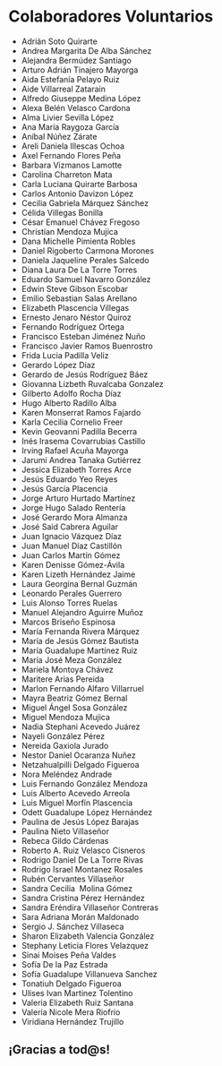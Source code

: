 # Colaboradores Voluntarios

* Adrián Soto Quirarte 
* Andrea Margarita De Alba Sánchez
* Alejandra Bermúdez Santiago
* Arturo Adrián Tinajero Mayorga
* Aida Estefanía Pelayo Ruiz
* Aide Villarreal Zatarain
* Alfredo Giuseppe Medina López
* Alexa Belén Velasco Cardona
* Alma Livier Sevilla López
* Ana María Raygoza García
* Aníbal Núñez Zárate 
* Areli Daniela Illescas Ochoa
* Axel Fernando Flores Peña 
* Barbara Vizmanos Lamotte
* Carolina Charreton Mata
* Carla Luciana Quirarte Barbosa
* Carlos Antonio Davizon López
* Cecilia Gabriela Márquez Sánchez
* Célida Villegas Bonilla
* César Emanuel Chávez Fregoso
* Christian Mendoza Mujica 
* Dana Michelle Pimienta Robles
* Daniel Rigoberto Carmona Morones
* Daniela Jaqueline Perales Salcedo
* Diana Laura De La Torre Torres
* Eduardo Samuel Navarro González
* Edwin Steve Gibson Escobar
* Emilio Sebastian Salas Arellano 
* Elizabeth Plascencia Villegas
* Ernesto Jenaro Néstor Quiroz
* Fernando Rodríguez Ortega 
* Francisco Esteban Jiménez Nuño
* Francisco Javier Ramos Buenrostro
* Frida Lucia Padilla Veliz
* Gerardo López Díaz
* Gerardo de Jesús Rodríguez Báez
* Giovanna Lizbeth Ruvalcaba Gonzalez
* Gilberto Adolfo Rocha Díaz
* Hugo Alberto Radillo Alba
* Karen Monserrat Ramos Fajardo
* Karla Cecilia Cornelio Freer
* Kevin Geovanni Padilla Becerra
* Inés Irasema Covarrubias Castillo
* Irving Rafael Acuña Mayorga 
* Jarumi Andrea Tanaka Gutiérrez 
* Jessica Elizabeth Torres Arce
* Jesús Eduardo Yeo Reyes 
* Jesús García Placencia
* Jorge Arturo Hurtado Martínez
* Jorge Hugo Salado Rentería
* José Gerardo Mora Almanza
* José Said Cabrera Aguilar
* Juan Ignacio Vázquez Díaz 
* Juan Manuel Díaz Castillón
* Juan Carlos Martín Gómez
* Karen Denisse Gómez-Ávila
* Karen Lizeth Hernández Jaime
* Laura Georgina Bernal Guzmán
* Leonardo Perales Guerrero
* Luis Alonso Torres Ruelas
* Manuel Alejandro Aguirre Muñoz 
* Marcos Briseño Espinosa
* María Fernanda Rivera Márquez
* María de Jesús Gómez Bautista
* María Guadalupe Martínez Ruiz
* María José Meza González
* Mariela Montoya Chávez
* Maritere Arias Pereida
* Marlon Fernando Alfaro Villarruel
* Mayra Beatriz Gómez Bernal
* Miguel Ángel Sosa González
* Miguel Mendoza Mujica
* Nadia Stephani Acevedo Juárez 
* Nayeli González Pérez
* Nereida Gaxiola Jurado
* Nestor Daniel Ocaranza Nuñez
* Netzahualpilli Delgado Figueroa
* Nora Meléndez Andrade
* Luis Fernando González Mendoza
* Luis Alberto Acevedo Arreola
* Luis Miguel Morfín Plascencia
* Odett Guadalupe López Hernández
* Paulina de Jesús López Barajas
* Paulina Nieto Villaseñor
* Rebeca Gildo Cárdenas
* Roberto A. Ruiz Velasco Cisneros
* Rodrigo Daniel De La Torre Rivas
* Rodrigo Israel Montanez Rosales
* Rubén Cervantes Villaseñor
* Sandra Cecilia  Molina Gómez
* Sandra Cristina Pérez Hernández
* Sandra Eréndira Villaseñor Contreras
* Sara Adriana Morán Maldonado
* Sergio J. Sánchez Villaseca
* Sharon Elizabeth Valencia González
* Stephany Leticia Flores Velazquez
* Sinai Moises Peña Valdes 
* Sofía De la Paz Estrada
* Sofía Guadalupe Villanueva Sanchez
* Tonatiuh Delgado Figueroa
* Ulises Ivan Martinez Tolentino
* Valeria Elizabeth Ruiz Santana
* Valeria Nicole Mera Riofrio
* Viridiana Hernández Trujillo


## ¡Gracias a tod@s!
